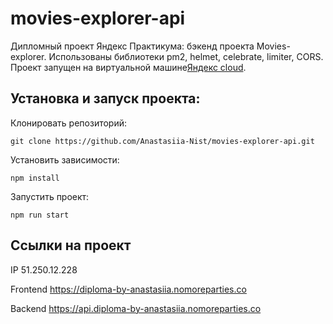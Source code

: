 # movies-explorer-api
Дипломный проект Яндекс Практикума: бэкенд проекта Movies-explorer.
Использованы библиотеки pm2, helmet, celebrate, limiter, CORS.
Проект запущен на виртуальной машине[Яндекс cloud](https://cloud.yandex.ru/services/compute).

## Установка и запуск проекта:
Клонировать репозиторий:

    git clone https://github.com/Anastasiia-Nist/movies-explorer-api.git

Установить зависимости:

    npm install

Запустить проект:

    npm run start

## Ссылки на проект

IP 51.250.12.228

Frontend https://diploma-by-anastasiia.nomoreparties.co

Backend https://api.diploma-by-anastasiia.nomoreparties.co

